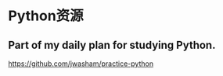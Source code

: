 # Python资源

## Part of my daily plan for studying Python.
https://github.com/jwasham/practice-python

